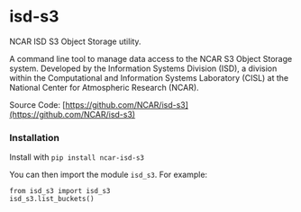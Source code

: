 # isd-s3
NCAR ISD S3 Object Storage utility.

A command line tool to manage data access to the NCAR S3 Object Storage
system.  Developed by the Information Systems Division (ISD), a division 
within the Computational and Information Systems Laboratory (CISL) at the
National Center for Atmospheric Research (NCAR).

Source Code: [https://github.com/NCAR/isd-s3](https://github.com/NCAR/isd-s3)

### Installation
Install with `pip install ncar-isd-s3`

You can then import the module `isd_s3`.  For example:
```
from isd_s3 import isd_s3
isd_s3.list_buckets()
```
